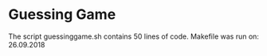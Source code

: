 # Guessing Game
The script guessinggame.sh contains 50 lines of code.
Makefile was run on: 26.09.2018
